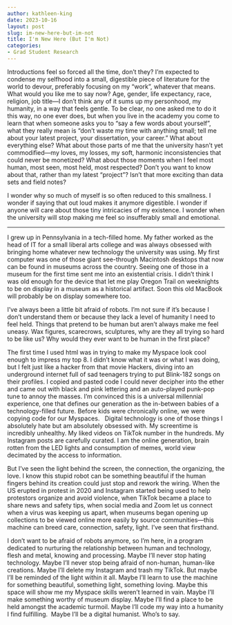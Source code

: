 ```yaml
---
author: kathleen-king
date: 2023-10-16
layout: post
slug: im-new-here-but-im-not
title: I'm New Here (But I'm Not)
categories:
- Grad Student Research
---
```


Introductions feel so forced all the time, don’t they? I’m expected to condense my selfhood into a small, digestible piece of literature for the world to devour, preferably focusing on my “work”, whatever that means. What would you like me to say now? Age, gender, life expectancy, race, religion, job title—I don’t think any of it sums up my personhood, my humanity, in a way that feels gentle. To be clear, no one asked me to do it this way, no one ever does, but when you live in the academy you come to learn that when someone asks you to “say a few words about yourself”, what they really mean is “don’t waste my time with anything small; tell me about your latest project, your dissertation, your career.” What about everything else? What about those parts of me that the university hasn’t yet commodified—my loves, my losses, my soft, harmonic inconsistencies that could never be monetized? What about those moments when I feel most human, most seen, most held, most respected? Don’t you want to know about that, rather than my latest “project”? Isn’t that more exciting than data sets and field notes? 

I wonder why so much of myself is so often reduced to this smallness. I wonder if saying that out loud makes it anymore digestible. I wonder if anyone will care about those tiny intricacies of my existence. I wonder when the university will stop making me feel so insufferably small and emotional.

---

I grew up in Pennsylvania in a tech-filled home. My father worked as the head of IT for a small liberal arts college and was always obsessed with bringing home whatever new technology the university was using. My first computer was one of those giant see-through Macintosh desktops that now can be found in museums across the country. Seeing one of those in a museum for the first time sent me into an existential crisis. I didn’t think I was old enough for the device that let me play Oregon Trail on weeknights to be on display in a museum as a historical artifact. Soon this old MacBook will probably be on display somewhere too.

I’ve always been a little bit afraid of robots. I’m not sure if it’s because I don’t understand them or because they lack a level of humanity I need to feel held. Things that pretend to be human but aren’t always make me feel uneasy. Wax figures, scarecrows, sculptures, why are they all trying so hard to be like us? Why would they ever want to be human in the first place?

The first time I used html was in trying to make my Myspace look cool enough to impress my top 8. I didn’t know what it was or what I was doing, but I felt just like a hacker from that movie Hackers, diving into an underground internet full of sad teenagers trying to put Blink-182 songs on their profiles. I copied and pasted code I could never decipher into the ether and came out with black and pink lettering and an auto-played punk-pop tune to annoy the masses. I’m convinced this is a universal millennial experience, one that defines our generation as the in-between babies of a technology-filled future. Before kids were chronically online, we were copying code for our Myspaces.
 
Digital technology is one of those things I absolutely hate but am absolutely obsessed with. My screentime is incredibly unhealthy. My liked videos on TikTok number in the hundreds. My Instagram posts are carefully curated. I am the online generation, brain rotten from the LED lights and consumption of memes, world view decimated by the access to information.

But I’ve seen the light behind the screen, the connection, the organizing, the love. I know this stupid robot can be something beautiful if the human fingers behind its creation could just stop and rework the wiring. When the US erupted in protest in 2020 and Instagram started being used to help protestors organize and avoid violence, when TikTok became a place to share news and safety tips, when social media and Zoom let us connect when a virus was keeping us apart, when museums began opening up collections to be viewed online more easily by source communities—this machine can breed care, connection, safety, light. I’ve seen that firsthand.

I don’t want to be afraid of robots anymore, so I’m here, in a program dedicated to nurturing the relationship between human and technology, flesh and metal, knowing and processing. Maybe I’ll never stop hating technology. Maybe I’ll never stop being afraid of non-human, human-like creations. Maybe I’ll delete my Instagram and trash my TikTok. But maybe I’ll be reminded of the light within it all. Maybe I’ll learn to use the machine for something beautiful, something light, something loving. Maybe this space will show me my Myspace skills weren’t learned in vain. Maybe I’ll make something worthy of museum display. Maybe I’ll find a place to be held amongst the academic turmoil. Maybe I’ll code my way into a humanity I find fulfilling.  Maybe I’ll be a digital humanist. Who’s to say. 